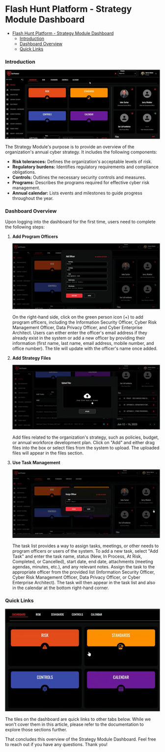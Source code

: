# Flash Hunt Platform - Strategy Module Dashboard

- [Flash Hunt Platform - Strategy Module Dashboard](#flash-hunt-platform---strategy-module-dashboard)
    - [Introduction](#introduction)
    - [Dashboard Overview](#dashboard-overview)
    - [Quick Links](#quick-links)


### Introduction
![Dashboard](dashboard.png)

The Strategy Module's purpose is to provide an overview of the organization's annual cyber strategy. It includes the following components:

- **Risk tolerances:** Defines the organization's acceptable levels of risk.
- **Regulatory burdens:** Identifies regulatory requirements and compliance obligations.
- **Controls:** Outlines the necessary security controls and measures.
- **Programs:** Describes the programs required for effective cyber risk management.
- **Annual calendar:** Lists events and milestones to guide progress throughout the year.

### Dashboard Overview

Upon logging into the dashboard for the first time, users need to complete the following steps:

1. **Add Program Officers**
   
   ![Add Program Officers](add-officer.png)

   On the right-hand side, click on the green person icon (+) to add program officers, including the Information Security Officer, Cyber Risk Management Officer, Data Privacy Officer, and Cyber Enterprise Architect. Users can either enter the officer's email address if they already exist in the system or add a new officer by providing their information (first name, last name, email address, mobile number, and office number). The tile will update with the officer's name once added.

2. **Add Strategy Files**
   
   ![Add Strategy Files](upload-file.png)

   Add files related to the organization's strategy, such as policies, budget, or annual workforce development plan. Click on "Add" and either drag files into the box or select files from the system to upload. The uploaded files will appear in the files section.

3. **Use Task Management**
   
   ![Use Task Management](assign-officer.png)

   The task list provides a way to assign tasks, meetings, or other needs to program officers or users of the system. To add a new task, select "Add Task" and enter the task name, status (New, In Process, At Risk, Completed, or Cancelled), start date, end date, attachments (meeting agendas, minutes, etc.), and any relevant notes. Assign the task to the appropriate officer from the provided list (Information Security Officer, Cyber Risk Management Officer, Data Privacy Officer, or Cyber Enterprise Architect). The task will then appear in the task list and also in the calendar at the bottom right-hand corner.

### Quick Links
![Quick Links](quick-links.png)

The tiles on the dashboard are quick links to other tabs below. While we won't cover them in this article, please refer to the documentation to explore those sections further.

That concludes this overview of the Strategy Module Dashboard. Feel free to reach out if you have any questions. Thank you!

